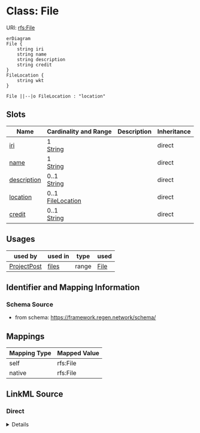 

# Class: File



URI: [rfs:File](https://framework.regen.network/schema/File)



```mermaid
erDiagram
File {
    string iri  
    string name  
    string description  
    string credit  
}
FileLocation {
    string wkt  
}

File ||--|o FileLocation : "location"

```



<!-- no inheritance hierarchy -->


## Slots

| Name | Cardinality and Range | Description | Inheritance |
| ---  | --- | --- | --- |
| [iri](iri.md) | 1 <br/> [String](String.md) |  | direct |
| [name](name.md) | 1 <br/> [String](String.md) |  | direct |
| [description](description.md) | 0..1 <br/> [String](String.md) |  | direct |
| [location](location.md) | 0..1 <br/> [FileLocation](FileLocation.md) |  | direct |
| [credit](credit.md) | 0..1 <br/> [String](String.md) |  | direct |





## Usages

| used by | used in | type | used |
| ---  | --- | --- | --- |
| [ProjectPost](ProjectPost.md) | [files](files.md) | range | [File](File.md) |






## Identifier and Mapping Information







### Schema Source


* from schema: https://framework.regen.network/schema/




## Mappings

| Mapping Type | Mapped Value |
| ---  | ---  |
| self | rfs:File |
| native | rfs:File |







## LinkML Source

<!-- TODO: investigate https://stackoverflow.com/questions/37606292/how-to-create-tabbed-code-blocks-in-mkdocs-or-sphinx -->

### Direct

<details>
```yaml
name: File
from_schema: https://framework.regen.network/schema/
attributes:
  iri:
    name: iri
    from_schema: https://framework.regen.network/schema/
    rank: 1000
    identifier: true
    domain_of:
    - File
    required: true
  name:
    name: name
    from_schema: https://framework.regen.network/schema/
    slot_uri: dcterms:title
    domain_of:
    - Project
    - ProjectRole
    - File
    required: true
  description:
    name: description
    from_schema: https://framework.regen.network/schema/
    slot_uri: dcterms:description
    domain_of:
    - Project
    - ProjectRole
    - File
  location:
    name: location
    from_schema: https://framework.regen.network/schema/
    rank: 1000
    slot_uri: geo:hasGeometry
    domain_of:
    - File
    range: FileLocation
  credit:
    name: credit
    from_schema: https://framework.regen.network/schema/
    rank: 1000
    slot_uri: dcterms:creator
    domain_of:
    - File

```
</details>

### Induced

<details>
```yaml
name: File
from_schema: https://framework.regen.network/schema/
attributes:
  iri:
    name: iri
    from_schema: https://framework.regen.network/schema/
    rank: 1000
    identifier: true
    alias: iri
    owner: File
    domain_of:
    - File
    range: string
    required: true
  name:
    name: name
    from_schema: https://framework.regen.network/schema/
    slot_uri: dcterms:title
    alias: name
    owner: File
    domain_of:
    - Project
    - ProjectRole
    - File
    range: string
    required: true
  description:
    name: description
    from_schema: https://framework.regen.network/schema/
    slot_uri: dcterms:description
    alias: description
    owner: File
    domain_of:
    - Project
    - ProjectRole
    - File
    range: string
  location:
    name: location
    from_schema: https://framework.regen.network/schema/
    rank: 1000
    slot_uri: geo:hasGeometry
    alias: location
    owner: File
    domain_of:
    - File
    range: FileLocation
  credit:
    name: credit
    from_schema: https://framework.regen.network/schema/
    rank: 1000
    slot_uri: dcterms:creator
    alias: credit
    owner: File
    domain_of:
    - File
    range: string

```
</details>